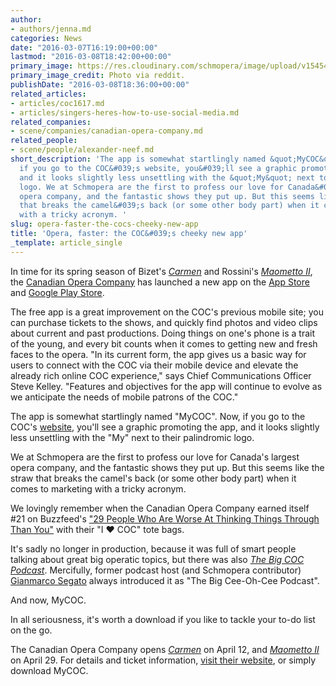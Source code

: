 ```yaml
---
author:
- authors/jenna.md
categories: News
date: "2016-03-07T16:19:00+00:00"
lastmod: "2016-03-08T18:42:00+00:00"
primary_image: https://res.cloudinary.com/schmopera/image/upload/v1545409169/media/webhook-uploads/1457368765001/COC-Totes.jpg.jpg
primary_image_credit: Photo via reddit.
publishDate: "2016-03-08T18:36:00+00:00"
related_articles:
- articles/coc1617.md
- articles/singers-heres-how-to-use-social-media.md
related_companies:
- scene/companies/canadian-opera-company.md
related_people:
- scene/people/alexander-neef.md
short_description: 'The app is somewhat startlingly named &quot;MyCOC&quot;. Now,
  if you go to the COC&#039;s website, you&#039;ll see a graphic promoting the app,
  and it looks slightly less unsettling with the &quot;My&quot; next to their palindromic
  logo. We at Schmopera are the first to profess our love for Canada&#039;s largest
  opera company, and the fantastic shows they put up. But this seems like the straw
  that breaks the camel&#039;s back (or some other body part) when it comes to marketing
  with a tricky acronym. '
slug: opera-faster-the-cocs-cheeky-new-app
title: 'Opera, faster: the COC&#039;s cheeky new app'
_template: article_single
---
```


In time for its spring season of Bizet's [*Carmen*](http://www.coc.ca/PerformancesAndTickets/1516Season/Carmen.aspx) and Rossini's [*Maometto II*](http://www.coc.ca/PerformancesAndTickets/1516Season/MaomettoII.aspx), the [Canadian Opera Company](/scene/companies/canadian-opera-company/) has launched a new app on the [App Store](https://itunes.apple.com/us/app/canadian-opera-company/id1083737596?mt=8) and [Google Play Store](https://play.google.com/store/apps/details?id=com.instantencore.coc_5117243&hl=en_GB). 

The free app is a great improvement on the COC's previous mobile site; you can purchase tickets to the shows, and quickly find photos and video clips about current and past productions. Doing things on one's phone is a trait of the young, and every bit counts when it comes to getting new and fresh faces to the opera. "In its current form, the app gives us a basic way for users to connect with the COC via their mobile device and elevate the already rich online COC experience," says Chief Communications Officer Steve Kelley. "Features and objectives for the app will continue to evolve as we anticipate the needs of mobile patrons of the COC."

The app is somewhat startlingly named "MyCOC". Now, if you go to the COC's [website](http://coc.ca/), you'll see a graphic promoting the app, and it looks slightly less unsettling with the "My" next to their palindromic logo. 

We at Schmopera are the first to profess our love for Canada's largest opera company, and the fantastic shows they put up. But this seems like the straw that breaks the camel's back (or some other body part) when it comes to marketing with a tricky acronym. 

We lovingly remember when the Canadian Opera Company earned itself #21 on Buzzfeed's ["29 People Who Are Worse At Thinking Things Through Than You"](http://www.buzzfeed.com/kristinchirico/people-are-amazing#.wfrEPD0YDk) with their "I ❤ COC" tote bags. 

It's sadly no longer in production, because it was full of smart people talking about great big operatic topics, but there was also [*The Big COC Podcast*](/coming-up-on-the-big-coc-podcast/). Mercifully, former podcast host (and Schmopera contributor) [Gianmarco Segato](/opera-on-steroids-budapest/) always introduced it as "The Big Cee-Oh-Cee Podcast".

And now, MyCOC. 

In all seriousness, it's worth a download if you like to tackle your to-do list on the go. 

The Canadian Opera Company opens [*Carmen*](http://www.coc.ca/PerformancesAndTickets/1516Season/Carmen.aspx) on April 12, and [*Maometto II*](http://www.coc.ca/PerformancesAndTickets/1516Season/MaomettoII.aspx) on April 29. For details and ticket information, [visit their website](http://coc.ca/PerformancesAndTickets.aspx), or simply download MyCOC.
